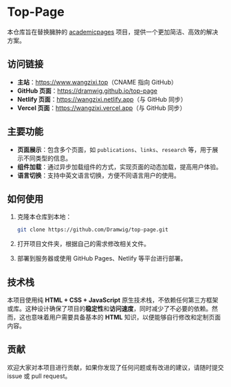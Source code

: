 # Top-Page

本仓库旨在替换臃肿的 [academicpages](https://github.com/academicpages/academicpages.github.io) 项目，提供一个更加简洁、高效的解决方案。

## 访问链接

- **主站**：<https://www.wangzixi.top>（CNAME 指向 GitHub）
- **GitHub 页面**：<https://dramwig.github.io/top-page>
- **Netlify 页面**：<https://wangzixi.netlify.app>（与 GitHub 同步）
- **Vercel 页面**：<https://wangzixi.vercel.app>（与 GitHub 同步）

## 主要功能

- **页面展示**：包含多个页面，如 `publications`、`links`、`research` 等，用于展示不同类型的信息。
- **组件加载**：通过异步加载组件的方式，实现页面的动态加载，提高用户体验。
- **语言切换**：支持中英文语言切换，方便不同语言用户的使用。

## 如何使用

1. 克隆本仓库到本地：

   ```sh
   git clone https://github.com/Dramwig/top-page.git
   ```

2. 打开项目文件夹，根据自己的需求修改相关文件。
3. 部署到服务器或使用 GitHub Pages、Netlify 等平台进行部署。

## 技术栈

本项目使用纯 **HTML + CSS + JavaScript** 原生技术栈，不依赖任何第三方框架或库。这种设计确保了项目的**稳定性**和**访问速度**，同时减少了不必要的依赖。然而，这也意味着用户需要具备基本的 **HTML** 知识，以便能够自行修改和定制页面内容。

## 贡献

欢迎大家对本项目进行贡献，如果你发现了任何问题或有改进的建议，请随时提交 issue 或 pull request。